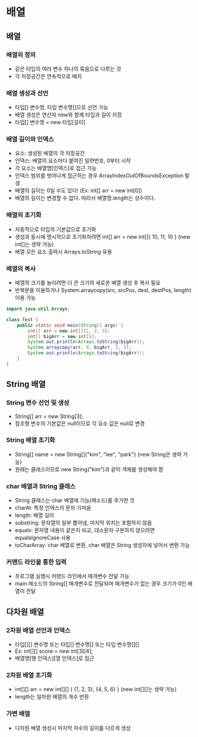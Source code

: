 # 배열
## 배열
### 배열의 정의
- 같은 타입의 여러 변수 하나의 묶음으로 다루는 것
- 각 저장공간은 연속적으로 배치

### 배열 생성과 선언
- 타입[] 변수명, 타입 변수명[]으로 선언 가능
- 배열 생성은 연산자 new와 함께 타입과 길이 지정
- 타입[] 변수명 = new 타입[길이]

### 배열 길이와 인덱스
- 요소: 생성된 배열의 각 저장공간
- 인덱스: 배열의 요소마다 붙여진 일련번호, 0부터 시작
- 각 요소는 배열명[인덱스]로 접근 가능
- 인덱스 범위를 벗어나게 접근하는 경우 ArrayIndexOutOfBoundsException 발생
- 배열의 길이는 0일 수도 있다! (Ex: int[] arr = new int[0])
- 배열의 길이는 변경할 수 없다. 따라서 배열명.length는 상수이다.

### 배열의 초기화
- 자동적으로 타입의 기본값으로 초기화
- 생성과 동시에 명시적으로 초기화하려면 int[] arr = new int[]{ 10, 11, 10 } (new int[]는 생략 가능)
- 배열 모든 요소 출력시 Arrays.toString 유용

### 배열의 복사
- 배열의 크기를 늘리려면 더 큰 크기의 새로운 배열 생성 후 복사 필요
- 반복문을 이용하거나 System.arraycopy(src, srcPos, dest, destPos, length) 이용 가능

```java
import java.util.Arrays;

class Test {
    public static void main(String[] args) {
        int[] arr = new int[]{1, 2, 3};
        int[] bigArr = new int[5];
        System.out.println(Arrays.toString(bigArr));
        System.arraycopy(arr, 0, bigArr, 2, 3);
        System.out.println(Arrays.toString(bigArr));
    }
}
```

## String 배열
### String 변수 선언 및 생성
- String[] arr = new String[3];
- 참조형 변수의 기본값은 null이므로 각 요소 값은 null로 변경

### String 배열 초기화
- String[] name = new String[]{"kim", "lee", "park"} (new String은 생략 가능)
- 원래는 클래스이므로 new String("kim")과 같이 객체를 생성해야 함

### char 배열과 String 클래스
- String 클래스는 char 배열에 기능(메소드)를 추가한 것
- charAt: 특정 인덱스의 문자 가져옴
- length: 배열 길이
- substring: 문자열의 일부 뽑아냄, 마지막 위치는 포함하지 않음
- equals: 문자열 내용이 같은지 비교, 대소문자 구분하지 않으려면 equalsIgnoreCase 사용
- toCharArray: char 배열로 변환, char 배열은 String 생성자에 넣어서 변환 가능

### 커맨드 라인을 통한 입력
- 프로그램 실행시 커맨드 라인에서 매개변수 전달 가능
- main 메소드의 String[] 매개변수로 전달되며 매개변수가 없는 경우 크기가 0인 배열이 전달

## 다차원 배열
### 2차원 배열 선언과 인덱스
- 타입[][] 변수명 또는 타입[] 변수명[] 또는 타입 변수명[][]
- Ex: int[][] score = new int[3][4];
- 배열명[행 인덱스][열 인덱스]로 접근

### 2차원 배열 초기화
- int[][] arr = new int[][] { {1, 2, 3}, {4, 5, 6} } (new int[][]는 생략 가능)
- length는 일차원 배열의 개수 반환

### 가변 배열
- 다차원 배열 생성시 마지막 차수의 길이를 다르게 생성